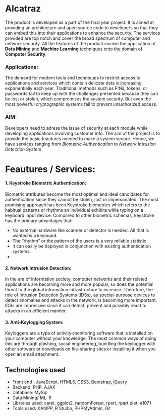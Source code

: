 ﻿# Alcatraz
The product is developed as a part of the final year project. It is aimed at providing an architecture and open source code to developers so that they can embed this into their applications to enhance the security. 
The services provided are top notch and cover the 
broad spectrum of computer and network security. All the features of the product involve the application of **Data Mining** and **Machine Learning** techniques onto the domain of **Computer Security**.


### Applications: 
The demand for modern tools and techniques to restrict access to applications and services which contain delicate data is increasing exponentially each year. Traditional methods such as PINs, tokens, or passwords fail to keep up with the challenges presented because they can be lost or stolen, which compromises the system security. But even the most powerful cryptographic systems fail to prevent unauthorized access.

### AIM: 
Developers need to adress the issue of security at each module while developing applications involving customer info. The aim of the project is to provide the basic feautures needed to make a system secure. Hence, we have services ranging from *Biometric Authentication* to *Network Intrusion Detection System*.

# Feautures / Services:
 #### 1.  **Keystroke Biometric Authentication**:

Biometric attributes become the most optimal and ideal candidates for authentication since they cannot be stolen, lost or impersonated. 
The most promising approach has been Keystroke biometrics which refers to the habitual patterns or rhythms an individual exhibits while typing on a keyboard input device. Compared to other biometric schemas, keystroke has the primary advantages that: 
- No external hardware like scanner or detector is needed. All that is wanted is a keyboard.
- The “rhythm” or the pattern of the users is a very reliable statistic.
- It can easily be deployed in conjunction with existing authentication systems.
- 
#### 2. Network Intrusion Detection:
In the era of information society, computer networks and their related applications are becoming more and more popular, so does the potential threat to the global information infrastructure to increase. Therefore, the role of Intrusion Detection Systems (IDSs), as special-purpose devices to detect anomalies and attacks in the network, is becoming more important. IDSs are impressive since it can detect, prevent and possibly react to attacks in an efficient manner.

#### 3. Anti-Keylogging System: 
Keyloggers are a type of activity-monitoring software that is installed on your computer without your knowledge. The most common ways of doing this are through phishing, social engineering, bundling the keylogger with other software or downloads on file-sharing sites or installing it when you open an email attachment.

## Technologies used
- Front end : JavaScript, HTML5, CSS3, Bootstrap, jQuery
- Backend: PHP, AJAX
- Database: MySql
- Data Mining/ ML: R
- Libraries used: caret, ggplot2, randomForest, rpart, rpart.plot, e1071
- Tools used: XAMPP, R Studio, PHPMyAdmin, Git

